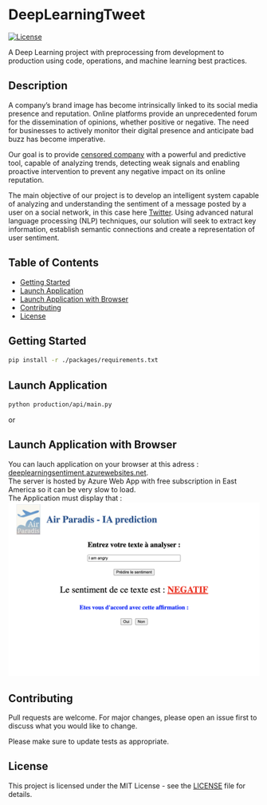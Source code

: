 # DeepLearningTweet

[![License](https://img.shields.io/badge/license-MIT-blue.svg)](LICENSE)

A Deep Learning project with preprocessing from development to production using code, operations, and machine learning best practices.

## Description

A company’s brand image has become intrinsically linked to its social media presence and reputation. Online platforms provide an unprecedented forum for the dissemination of opinions, whether positive or negative.
The need for businesses to actively monitor their digital presence and anticipate bad buzz has become imperative.  

Our goal is to provide [censored company]() with a powerful and predictive tool, capable of analyzing trends, detecting weak signals and enabling proactive intervention to prevent any negative impact on its online reputation.  

The main objective of our project is to develop an intelligent system capable of analyzing and understanding the sentiment of a message posted by a user on a social network, in this case here [Twitter](https://twitter.com/home?lang=fr). Using advanced natural language processing (NLP) techniques, our solution will seek to extract key information, establish semantic connections and create a representation of user sentiment.  

## Table of Contents

- [Getting Started](#Getting_Started)
- [Launch Application](#Launch_Application)
- [Launch Application with Browser](#Launch_Application_with_Browser)
- [Contributing](#Contributing)
- [License](#license)

## Getting Started

```bash
pip install -r ./packages/requirements.txt
```

## Launch Application

```bash
python production/api/main.py
```

or

## Launch Application with Browser

You can lauch application on your browser at this adress : [deeplearningsentiment.azurewebsites.net](deeplearningsentiment.azurewebsites.net).  
The server is hosted by Azure Web App with free subscription in East America so it can be very slow to load.  
The Application must display that :  
![Image](./documentation/app.png)

## Contributing

Pull requests are welcome. For major changes, please open an issue first
to discuss what you would like to change.

Please make sure to update tests as appropriate.

## License  

This project is licensed under the MIT License - see the [LICENSE](./LICENSE) file for details.